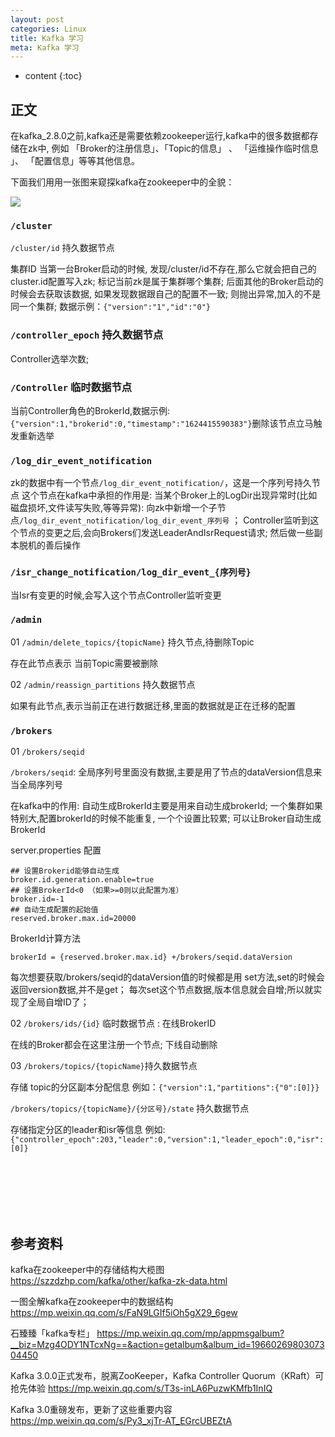 ```yaml
---
layout: post
categories: Linux
title: Kafka 学习
meta: Kafka 学习
---
```

* content
{:toc}

## 正文

在kafka_2.8.0之前,kafka还是需要依赖zookeeper运行,kafka中的很多数据都存储在zk中, 
例如 「Broker的注册信息」、「Topic的信息」 、 「运维操作临时信息 」、 「配置信息」等等其他信息。

下面我们用用一张图来窥探kafka在zookeeper中的全貌：

![]({{site.baseurl}}/images/20211012/20211012113573.png)

### `/cluster`
    
`/cluster/id` 持久数据节点

集群ID 当第一台Broker启动的时候, 发现/cluster/id不存在,那么它就会把自己的cluster.id配置写入zk; 
标记当前zk是属于集群哪个集群; 后面其他的Broker启动的时候会去获取该数据, 如果发现数据跟自己的配置不一致; 
则抛出异常,加入的不是同一个集群; 数据示例：`{"version":"1","id":"0"}`

### `/controller_epoch` 持久数据节点

Controller选举次数;

### `/Controller` 临时数据节点

当前Controller角色的BrokerId,数据示例:`{"version":1,"brokerid":0,"timestamp":"1624415590383"}`删除该节点立马触发重新选举

### `/log_dir_event_notification`

zk的数据中有一个节点`/log_dir_event_notification/`，这是一个序列号持久节点 这个节点在kafka中承担的作用是: 
当某个Broker上的LogDir出现异常时(比如磁盘损坏,文件读写失败,等等异常): 
向zk中新增一个子节点`/log_dir_event_notification/log_dir_event_序列号` ；
Controller监听到这个节点的变更之后,会向Brokers们发送LeaderAndIsrRequest请求; 然后做一些副本脱机的善后操作

### `/isr_change_notification/log_dir_event_{序列号}`

当Isr有变更的时候,会写入这个节点Controller监听变更

### `/admin`

01 `/admin/delete_topics/{topicName}` 持久节点,待删除Topic

存在此节点表示 当前Topic需要被删除

02 `/admin/reassign_partitions` 持久数据节点

如果有此节点,表示当前正在进行数据迁移,里面的数据就是正在迁移的配置

### `/brokers`

01 `/brokers/seqid`

`/brokers/seqid`: 全局序列号里面没有数据,主要是用了节点的dataVersion信息来当全局序列号

在kafka中的作用: 自动生成BrokerId主要是用来自动生成brokerId; 一个集群如果特别大,配置brokerId的时候不能重复,
一个个设置比较累; 可以让Broker自动生成BrokerId

server.properties 配置
```
## 设置Brokerid能够自动生成
broker.id.generation.enable=true
## 设置BrokerId<0 （如果>=0则以此配置为准）
broker.id=-1
## 自动生成配置的起始值
reserved.broker.max.id=20000
```

BrokerId计算方法

`brokerId = {reserved.broker.max.id} +/brokers/seqid.dataVersion`

每次想要获取/brokers/seqid的dataVersion值的时候都是用 set方法,set的时候会返回version数据,并不是get；
每次set这个节点数据,版本信息就会自增;所以就实现了全局自增ID了；

02 `/brokers/ids/{id}` 临时数据节点 : 在线BrokerID

在线的Broker都会在这里注册一个节点; 下线自动删除

03 `/brokers/topics/{topicName}`持久数据节点

存储 topic的分区副本分配信息 例如：`{"version":1,"partitions":{"0":[0]}}`

`/brokers/topics/{topicName}/{分区号}/state` 持久数据节点

存储指定分区的leader和isr等信息 例如:`{"controller_epoch":203,"leader":0,"version":1,"leader_epoch":0,"isr":[0]}`



<br/><br/><br/><br/><br/>
## 参考资料

kafka在zookeeper中的存储结构大榄图 <https://szzdzhp.com/kafka/other/kafka-zk-data.html>

一图全解kafka在zookeeper中的数据结构 <https://mp.weixin.qq.com/s/FaN9LGIf5iOh5gX29_6gew>

石臻臻「kafka专栏」 <https://mp.weixin.qq.com/mp/appmsgalbum?__biz=Mzg4ODY1NTcxNg==&action=getalbum&album_id=1966026980307304450>

Kafka 3.0.0正式发布，脱离ZooKeeper，Kafka Controller Quorum（KRaft）可抢先体验 <https://mp.weixin.qq.com/s/T3s-inLA6PuzwKMfb1InIQ>

Kafka 3.0重磅发布，更新了这些重要内容 <https://mp.weixin.qq.com/s/Py3_xjTr-AT_EGrcUBEZtA>

